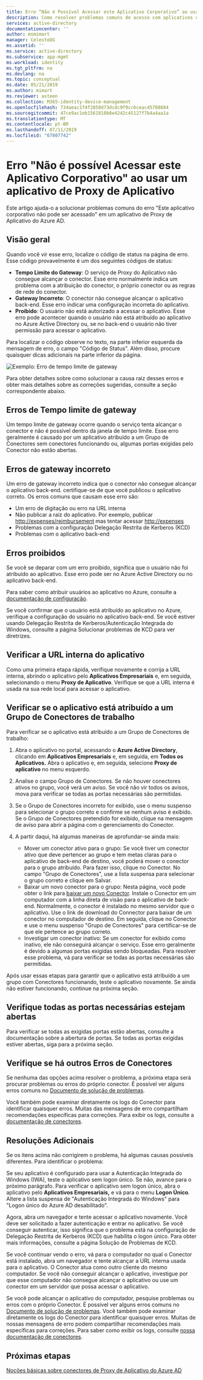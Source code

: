 ```yaml
---
title: Erro “Não é Possível Acessar este Aplicativo Corporativo” ao usar um aplicativo do Proxy de Aplicativo | Microsoft Docs
description: Como resolver problemas comuns de acesso com aplicativos do Proxy de Aplicativo do Azure AD.
services: active-directory
documentationcenter: ''
author: msmimart
manager: CelesteDG
ms.assetid: ''
ms.service: active-directory
ms.subservice: app-mgmt
ms.workload: identity
ms.tgt_pltfrm: na
ms.devlang: na
ms.topic: conceptual
ms.date: 05/21/2019
ms.author: mimart
ms.reviewer: asteen
ms.collection: M365-identity-device-management
ms.openlocfilehash: 734aeac1f4f2850d73dcdc9f9cc6ceac45708884
ms.sourcegitcommit: 47ce9ac1eb1561810b8e4242c45127f7b4a4aa1a
ms.translationtype: MT
ms.contentlocale: pt-BR
ms.lasthandoff: 07/11/2019
ms.locfileid: "67807742"
---
```

# <a name="cant-access-this-corporate-application-error-when-using-an-application-proxy-application"></a>Erro "Não é possível Acessar este Aplicativo Corporativo" ao usar um aplicativo de Proxy de Aplicativo

Este artigo ajuda-o a solucionar problemas comuns do erro "Este aplicativo corporativo não pode ser acessado" em um aplicativo de Proxy de Aplicativo do Azure AD.

## <a name="overview"></a>Visão geral

Quando você vir esse erro, localize o código de status na página de erro. Esse código provavelmente é um dos seguintes códigos de status:

- **Tempo Limite do Gateway**: O serviço de Proxy do Aplicativo não consegue alcançar o conector. Esse erro normalmente indica um problema com a atribuição do conector, o próprio conector ou as regras de rede do conector.
- **Gateway Incorreto**: O conector não consegue alcançar o aplicativo back-end. Esse erro indicar uma configuração incorreta do aplicativo.
- **Proibido**: O usuário não está autorizado a acessar o aplicativo. Esse erro pode acontecer quando o usuário não está atribuído ao aplicativo no Azure Active Directory ou, se no back-end o usuário não tiver permissão para acessar o aplicativo.

Para localizar o código observe no texto, na parte inferior esquerda da mensagem de erro, o campo "Código de Status". Além disso, procure quaisquer dicas adicionais na parte inferior da página.

![Exemplo: Erro de tempo limite de gateway](./media/application-proxy-sign-in-bad-gateway-timeout-error/connection-problem.png)

Para obter detalhes sobre como solucionar a causa raiz desses erros e obter mais detalhes sobre as correções sugeridas, consulte a seção correspondente abaixo.

## <a name="gateway-timeout-errors"></a>Erros de Tempo limite de gateway

Um tempo limite de gateway ocorre quando o serviço tenta alcançar o conector e não é possível dentro da janela de tempo limite. Esse erro geralmente é causado por um aplicativo atribuído a um Grupo de Conectores sem conectores funcionando ou, algumas portas exigidas pelo Conector não estão abertas.

## <a name="bad-gateway-errors"></a>Erros de gateway incorreto

Um erro de gateway incorreto indica que o conector não consegue alcançar o aplicativo back-end. certifique-se de que você publicou o aplicativo correto. Os erros comuns que causam esse erro são:

- Um erro de digitação ou erro na URL interna
- Não publicar a raiz do aplicativo. Por exemplo, publicar <http://expenses/reimbursement> mas tentar acessar <http://expenses>
- Problemas com a configuração Delegação Restrita de Kerberos (KCD)
- Problemas com o aplicativo back-end

## <a name="forbidden-errors"></a>Erros proibidos

Se você se deparar com um erro proibido, significa que o usuário não foi atribuído ao aplicativo. Esse erro pode ser no Azure Active Directory ou no aplicativo back-end.

Para saber como atribuir usuários ao aplicativo no Azure, consulte a [documentação de configuração](application-proxy-add-on-premises-application.md#test-the-application).

Se você confirmar que o usuário está atribuído ao aplicativo no Azure, verifique a configuração do usuário no aplicativo back-end. Se você estiver usando Delegação Restrita de Kerberos/Autenticação Integrada do Windows, consulte a página Solucionar problemas de KCD para ver diretrizes.

## <a name="check-the-applications-internal-url"></a>Verificar a URL interna do aplicativo

Como uma primeira etapa rápida, verifique novamente e corrija a URL interna, abrindo o aplicativo pelo **Aplicativos Empresariais** e, em seguida, selecionando o menu **Proxy de Aplicativo**. Verifique se que a URL interna é usada na sua rede local para acessar o aplicativo.

## <a name="check-the-application-is-assigned-to-a-working-connector-group"></a>Verificar se o aplicativo está atribuído a um Grupo de Conectores de trabalho

Para verificar se o aplicativo está atribuído a um Grupo de Conectores de trabalho:

1. Abra o aplicativo no portal, acessando o **Azure Active Directory**, clicando em **Aplicativos Empresariais** e, em seguida, em **Todos os Aplicativos.** Abra o aplicativo e, em seguida, selecione **Proxy de aplicativo** no menu esquerdo.
1. Analise o campo Grupo de Conectores. Se não houver conectores ativos no grupo, você verá um aviso. Se você não vir todos os avisos, mova para verificar se todas as portas necessárias são permitidas.
1. Se o Grupo de Conectores incorreto for exibido, use o menu suspenso para selecionar o grupo correto e confirme se nenhum aviso é exibido. Se o Grupo de Conectores pretendido for exibido, clique na mensagem de aviso para abrir a página com o gerenciamento do Conector.
1. A partir daqui, há algumas maneiras de aprofundar-se ainda mais:

   - Mover um conector ativo para o grupo: Se você tiver um conector ativo que deve pertencer ao grupo e tem metas claras para o aplicativo de back-end de destino, você poderá mover o conector para o grupo atribuído. Para fazer isso, clique no Conector. No campo "Grupo de Conectores", use a lista suspensa para selecionar o grupo correto e clique em Salvar.
   - Baixar um novo conector para o grupo: Nesta página, você pode obter o link para [baixar um novo Conector](https://download.msappproxy.net/Subscription/d3c8b69d-6bf7-42be-a529-3fe9c2e70c90/Connector/Download). Instale o Conector em um computador com a linha direta de visão para o aplicativo de back-end. Normalmente, o conector é instalado no mesmo servidor que o aplicativo. Use o link de download do Connector para baixar de um conector no computador de destino. Em seguida, clique no Conector e use o menu suspenso "Grupo de Conectores" para certificar-se de que ele pertence ao grupo correto.
   - Investigar um conector inativo: Se um conector for exibido como inativo, ele não conseguirá alcançar o serviço. Esse erro geralmente é devido a algumas portas exigidas sendo bloqueadas. Para resolver esse problema, vá para verificar se todas as portas necessárias são permitidas.

Após usar essas etapas para garantir que o aplicativo está atribuído a um grupo com Conectores funcionando, teste o aplicativo novamente. Se ainda não estiver funcionando, continue na próxima seção.

## <a name="check-all-required-ports-are-open"></a>Verifique todas as portas necessárias estejam abertas

Para verificar se todas as exigidas portas estão abertas, consulte a documentação sobre a abertura de portas. Se todas as portas exigidas estiver abertas, siga para a próxima seção.

## <a name="check-for-other-connector-errors"></a>Verifique se há outros Erros de Conectores

Se nenhuma das opções acima resolver o problema, a próxima etapa será procurar problemas ou erros do próprio conector. É possível ver alguns erros comuns no [Documento de solução de problemas](https://docs.microsoft.com/azure/active-directory/active-directory-application-proxy-troubleshoot#connector-errors).

Você também pode examinar diretamente os logs do Conector para identificar quaisquer erros. Muitas das mensagens de erro compartilham recomendações específicas para correções. Para exibir os logs, consulte a [documentação de conectores](application-proxy-connectors.md#under-the-hood).

## <a name="additional-resolutions"></a>Resoluções Adicionais

Se os itens acima não corrigirem o problema, há algumas causas possíveis diferentes. Para identificar o problema:

Se seu aplicativo é configurado para usar a Autenticação Integrada do Windows (IWA), teste o aplicativo sem logon único. Se não, avance para o próximo parágrafo. Para verificar o aplicativo sem logon único, abra o aplicativo pelo **Aplicativos Empresariais,** e vá para o menu **Logon Único**. Altere a lista suspensa de "Autenticação Integrada do Windows" para "Logon único do Azure AD desabilitado".

Agora, abra um navegador e tente acessar o aplicativo novamente. Você deve ser solicitado a fazer autenticação e entrar no aplicativo. Se você conseguir autenticar, isso significa que o problema está na configuração de Delegação Restrita de Kerberos (KCD) que habilita o logon único. Para obter mais informações, consulte a página Solução de Problemas de KCD.

Se você continuar vendo o erro, vá para o computador no qual o Conector está instalado, abra um navegador e tente alcançar a URL interna usada para o aplicativo. O Conector atua como outro cliente do mesmo computador. Se você não conseguir alcançar o aplicativo, investigue por que esse computador não consegue alcançar o aplicativo ou use um conector em um servidor que possa acessar o aplicativo.

Se você pode alcançar o aplicativo do computador, pesquise problemas ou erros com o próprio Conector. É possível ver alguns erros comuns no [Documento de solução de problemas](application-proxy-troubleshoot.md#connector-errors). Você também pode examinar diretamente os logs do Conector para identificar quaisquer erros. Muitas de nossas mensagens de erro podem compartilhar recomendações mais específicas para correções. Para saber como exibir os logs, consulte [nossa documentação de conectores](application-proxy-connectors.md#under-the-hood).

## <a name="next-steps"></a>Próximas etapas

[Noções básicas sobre conectores de Proxy de Aplicativo do Azure AD](application-proxy-connectors.md)
